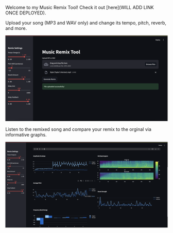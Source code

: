 Welcome to my Music Remix Tool! Check it out [here](WILL ADD LINK ONCE DEPLOYED).

Upload your song (MP3 and WAV only) and change its tempo, pitch, reverb, and more.

![home](img/home.png)

Listen to the remixed song and compare your remix to the orginal via informative graphs.

![graphs](img/graphs.png)
